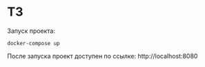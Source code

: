 # ТЗ

Запуск проекта:

    docker-compose up

После запуска проект доступен по ссылке: http://localhost:8080